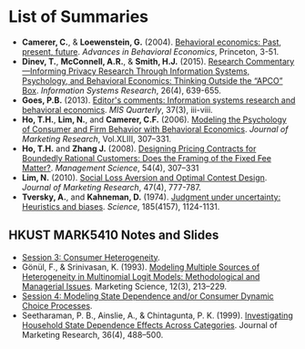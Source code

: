 # List of Summaries

- **Camerer, C.**, & **Loewenstein, G.** (2004). [Behavioral economics: Past, present, future](https://github.com/lc1915/paper_summaries/blob/master/Behavioral%20economics-%20Past%2C%20present%2C%20future.md). *Advances in Behavioral Economics*, Princeton, 3-51.
- **Dinev, T.**, **McConnell, A.R.**, & **Smith, H.J.** (2015). [Research Commentary—Informing Privacy Research Through Information Systems, Psychology, and Behavioral Economics: Thinking Outside the “APCO” Box](https://github.com/lc1915/paper_summaries/blob/master/Research%20Commentary%E2%80%94Informing%20Privacy%20Research%20Through%20Information%20Systems%2C%20Psychology%2C%20and%20Behavioral%20Economics-%20Thinking%20Outside%20the%20%E2%80%9CAPCO%E2%80%9D%20Box.md). *Information Systems Research*, 26(4), 639-655.
- **Goes, P.B.** (2013). [Editor's comments: Information systems research and behavioral economics](https://github.com/lc1915/paper_summaries/blob/master/Editor's%20comments-%20Information%20systems%20research%20and%20behavioral%20economics.md). *MIS Quarterly*, 37(3), iii-viii.
- **Ho, T.H.**, **Lim, N.**, and **Camerer, C.F.** (2006). [Modeling the Psychology of Consumer and Firm Behavior with Behavioral Economics](https://github.com/lc1915/paper_summaries/blob/master/Modeling%20the%20Psychology%20of%20Consumer%20and%20Firm%20Behavior%20with%20Behavioral%20Economics.md). *Journal of Marketing Research*, Vol.XLIII, 307–331.
- **Ho, T.H.** and **Zhang J.** (2008). [Designing Pricing Contracts for Boundedly Rational Customers: Does the Framing of the Fixed Fee Matter?](https://github.com/lc1915/paper_summaries/blob/master/Designing%20Pricing%20Contracts%20for%20Boundedly%20Rational%20Customers-%20Does%20the%20Framing%20of%20the%20Fixed%20Fee%20Matter-.md). *Management Science*, 54(4), 307–331
- **Lim, N.** (2010). [Social Loss Aversion and Optimal Contest Design](https://github.com/lc1915/paper_summaries/blob/master/Social%20Loss%20Aversion%20and%20Optimal%20Contest%20Design.md). *Journal of Marketing Research*, 47(4), 777-787.
- **Tversky, A.**, and **Kahneman, D.** (1974). [Judgment under uncertainty: Heuristics and biases](https://github.com/lc1915/paper_summaries/blob/master/Judgment%20under%20uncertainty-%20Heuristics%20and%20biases.md). *Science*, 185(4157), 1124-1131.

## HKUST MARK5410 Notes and Slides

- [Session 3: Consumer Heterogeneity](https://github.com/lc1915/paper_summaries/blob/master/HKUST_Mark5410/hkust_session3_overview.md).
- Gönül, F., & Srinivasan, K. (1993). [Modeling Multiple Sources of Heterogeneity in Multinomial Logit Models: Methodological and Managerial Issues](https://github.com/lc1915/paper_summaries/blob/master/HKUST_Mark5410/mark5410-session3.pdf). Marketing Science, 12(3), 213–229.
- [Session 4: Modeling State Dependence and/or Consumer Dynamic Choice Processes](https://github.com/lc1915/paper_summaries/blob/master/HKUST_Mark5410/hkust_session4_overview.md).
- Seetharaman, P. B., Ainslie, A., & Chintagunta, P. K. (1999). [Investigating Household State Dependence Effects Across Categories](https://github.com/lc1915/paper_summaries/blob/master/HKUST_Mark5410/mark5410-session4.pdf). Journal of Marketing Research, 36(4), 488–500. 
